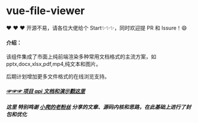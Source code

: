 # vue-file-viewer

❤️ ❤️ ❤️ 开源不易，请各位大佬给个 Start✨✨✨，同时欢迎提 PR 和 Issure！:smile:

#### 介绍：

该组件集成了市面上纯前端渲染多种常用文档格式的主流方案，如 pptx,docx,xlsx,pdf,mp4,纯文本和图片。

后期计划增加更多文件格式的在线浏览支持。

##### [☞☞☞ 项目 api 文档和演示戳这里](https://file-viewer.me7.cn/index.html)

##### 这里 特别鸣谢 [小爬的老粉丝](https://blog.csdn.net/wybaby168) 分享的文章、源码内核和思路，在此基础上进行了封包和优化

